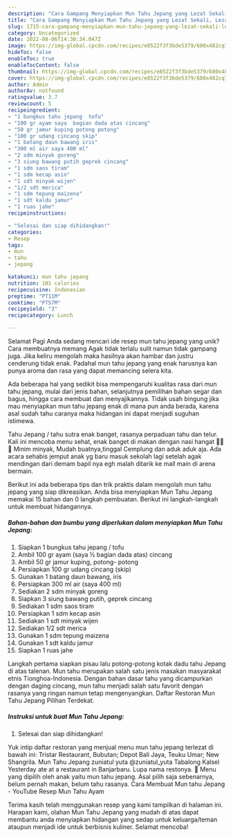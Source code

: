 ```yaml
---
description: "Cara Gampang Menyiapkan Mun Tahu Jepang yang Lezat Sekali, Lezat"
title: "Cara Gampang Menyiapkan Mun Tahu Jepang yang Lezat Sekali, Lezat"
slug: 1715-cara-gampang-menyiapkan-mun-tahu-jepang-yang-lezat-sekali-lezat
category: Uncategorized
date: 2022-08-06T14:30:34.047Z
image: https://img-global.cpcdn.com/recipes/e8522f3f3bde5379/680x482cq70/mun-tahu-jepang-foto-resep-utama.jpg
hideToc: false
enableToc: true
enableTocContent: false
thumbnail: https://img-global.cpcdn.com/recipes/e8522f3f3bde5379/680x482cq70/mun-tahu-jepang-foto-resep-utama.jpg
cover: https://img-global.cpcdn.com/recipes/e8522f3f3bde5379/680x482cq70/mun-tahu-jepang-foto-resep-utama.jpg
author: Admin
authorAv: notfound
ratingvalue: 3.7
reviewcount: 5
recipeingredient:
- "1 bungkus tahu jepang  tofu"
- "100 gr ayam saya  bagian dada atas cincang"
- "50 gr jamur kuping potong potong"
- "100 gr udang cincang skip"
- "1 batang daun bawang iris"
- "300 ml air saya 400 ml"
- "2 sdm minyak goreng"
- "3 siung bawang putih geprek cincang"
- "1 sdm saos tiram"
- "1 sdm kecap asin"
- "1 sdt minyak wijen"
- "1/2 sdt merica"
- "1 sdm tepung maizena"
- "1 sdt kaldu jamur"
- "1 ruas jahe"
recipeinstructions:

- "Selesai dan siap dihidangkan!"
categories:
- Resep
tags:
- mun
- tahu
- jepang

katakunci: mun tahu jepang 
nutrition: 101 calories
recipecuisine: Indonesian
preptime: "PT11M"
cooktime: "PT57M"
recipeyield: "3"
recipecategory: Lunch

---
```



Selamat Pagi Anda sedang mencari ide resep mun tahu jepang yang unik? Cara membuatnya memang Agak tidak terlalu sulit namun tidak gampang juga. Jika keliru mengolah maka hasilnya akan hambar dan justru cenderung tidak enak. Padahal mun tahu jepang yang enak harusnya kan punya aroma dan rasa yang dapat memancing selera kita.


Ada beberapa hal yang sedikit bisa mempengaruhi kualitas rasa dari mun tahu jepang, mulai dari jenis bahan, selanjutnya pemilihan bahan segar dan bagus, hingga cara membuat dan menyajikannya. Tidak usah bingung jika mau menyiapkan mun tahu jepang enak di mana pun anda berada, karena asal sudah tahu caranya maka hidangan ini dapat menjadi suguhan istimewa.

Tahu Jepang / tahu sutra enak banget, rasanya perpaduan tahu dan telur. Kali ini mencoba menu sehat, enak banget di makan dengan nasi hangat 🍚🍚🍚 Minim minyak, Mudah buatnya,tinggal Cemplung dan aduk aduk aja. Ada acara sehabis jemput anak yg baru masuk sekolah lagi setelah agak mendingan dari demam bapil nya egh malah ditarik ke mall main di arena bermain.


Berikut ini ada beberapa tips dan trik praktis dalam mengolah mun tahu jepang yang siap dikreasikan. Anda bisa menyiapkan Mun Tahu Jepang memakai 15 bahan dan 0 langkah pembuatan. Berikut ini langkah-langkah untuk membuat hidangannya.

<!--inarticleads1-->

##### Bahan-bahan dan bumbu yang diperlukan dalam menyiapkan Mun Tahu Jepang:

1. Siapkan 1 bungkus tahu jepang / tofu
1. Ambil 100 gr ayam (saya ½ bagian dada atas) cincang
1. Ambil 50 gr jamur kuping, potong- potong
1. Persiapkan 100 gr udang cincang (skip)
1. Gunakan 1 batang daun bawang, iris
1. Persiapkan 300 ml air (saya 400 ml)
1. Sediakan 2 sdm minyak goreng
1. Siapkan 3 siung bawang putih, geprek cincang
1. Sediakan 1 sdm saos tiram
1. Persiapkan 1 sdm kecap asin
1. Sediakan 1 sdt minyak wijen
1. Sediakan 1/2 sdt merica
1. Gunakan 1 sdm tepung maizena
1. Gunakan 1 sdt kaldu jamur
1. Siapkan 1 ruas jahe


Langkah pertama siapkan pisau lalu potong-potong kotak dadu tahu Jepang di atas talenan. Mun tahu merupakan salah satu jenis masakan masyarakat etnis Tionghoa-Indonesia. Dengan bahan dasar tahu yang dicampurkan dengan daging cincang, mun tahu menjadi salah satu favorit dengan rasanya yang ringan namun tetap mengenyangkan. Daftar Restoran Mun Tahu Jepang Pilihan Terdekat. 

<!--inarticleads2-->

##### Instruksi untuk buat Mun Tahu Jepang:


1. Selesai dan siap dihidangkan!

Yuk intip daftar restoran yang menjual menu mun tahu jepang terlezat di bawah ini: Tristar Restaurant, Bubutan; Depot Bali Jaya, Teuku Umar; New Shangrila. Mun Tahu Jepang zuniatul yuta @zuniatul_yuta Tabalong Kalsel Yesterday ate at a restaurant in Banjarbaru. Lupa nama restonya. 🙏 Menu yang dipilih oleh anak yaitu mun tahu jepang. Asal pilih saja sebenarnya, belum pernah makan, belum tahu rasanya. Cara Membuat Mun tahu Jepang - YouTube Resep Mun Tahu Ayam 

Terima kasih telah menggunakan resep yang kami tampilkan di halaman ini. Harapan kami, olahan Mun Tahu Jepang yang mudah di atas dapat membantu anda menyiapkan hidangan yang sedap untuk keluarga/teman ataupun menjadi ide untuk berbisnis kuliner. Selamat mencoba!
